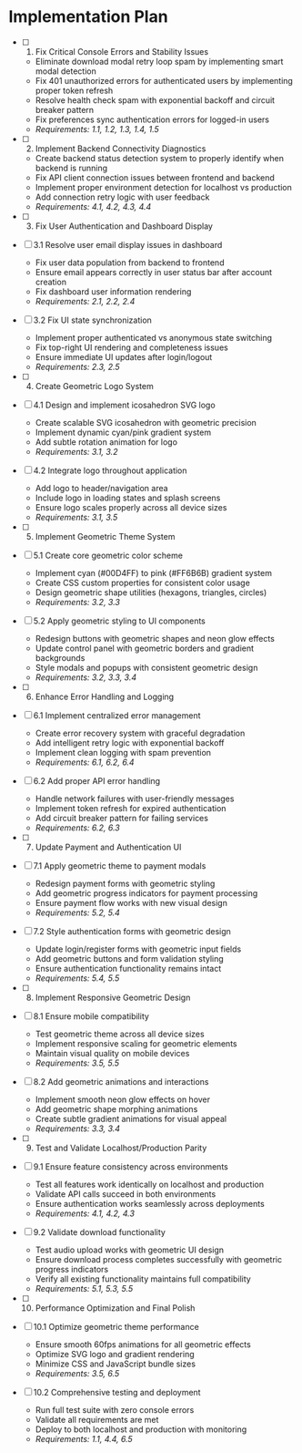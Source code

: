 # Implementation Plan

- [ ] 1. Fix Critical Console Errors and Stability Issues
  - Eliminate download modal retry loop spam by implementing smart modal detection
  - Fix 401 unauthorized errors for authenticated users by implementing proper token refresh
  - Resolve health check spam with exponential backoff and circuit breaker pattern
  - Fix preferences sync authentication errors for logged-in users
  - _Requirements: 1.1, 1.2, 1.3, 1.4, 1.5_

- [ ] 2. Implement Backend Connectivity Diagnostics
  - Create backend status detection system to properly identify when backend is running
  - Fix API client connection issues between frontend and backend
  - Implement proper environment detection for localhost vs production
  - Add connection retry logic with user feedback
  - _Requirements: 4.1, 4.2, 4.3, 4.4_

- [ ] 3. Fix User Authentication and Dashboard Display
- [ ] 3.1 Resolve user email display issues in dashboard
  - Fix user data population from backend to frontend
  - Ensure email appears correctly in user status bar after account creation
  - Fix dashboard user information rendering
  - _Requirements: 2.1, 2.2, 2.4_

- [ ] 3.2 Fix UI state synchronization
  - Implement proper authenticated vs anonymous state switching
  - Fix top-right UI rendering and completeness issues
  - Ensure immediate UI updates after login/logout
  - _Requirements: 2.3, 2.5_

- [ ] 4. Create Geometric Logo System
- [ ] 4.1 Design and implement icosahedron SVG logo
  - Create scalable SVG icosahedron with geometric precision
  - Implement dynamic cyan/pink gradient system
  - Add subtle rotation animation for logo
  - _Requirements: 3.1, 3.2_

- [ ] 4.2 Integrate logo throughout application
  - Add logo to header/navigation area
  - Include logo in loading states and splash screens
  - Ensure logo scales properly across all device sizes
  - _Requirements: 3.1, 3.5_

- [ ] 5. Implement Geometric Theme System
- [ ] 5.1 Create core geometric color scheme
  - Implement cyan (#00D4FF) to pink (#FF6B6B) gradient system
  - Create CSS custom properties for consistent color usage
  - Design geometric shape utilities (hexagons, triangles, circles)
  - _Requirements: 3.2, 3.3_

- [ ] 5.2 Apply geometric styling to UI components
  - Redesign buttons with geometric shapes and neon glow effects
  - Update control panel with geometric borders and gradient backgrounds
  - Style modals and popups with consistent geometric design
  - _Requirements: 3.2, 3.3, 3.4_

- [ ] 6. Enhance Error Handling and Logging
- [ ] 6.1 Implement centralized error management
  - Create error recovery system with graceful degradation
  - Add intelligent retry logic with exponential backoff
  - Implement clean logging with spam prevention
  - _Requirements: 6.1, 6.2, 6.4_

- [ ] 6.2 Add proper API error handling
  - Handle network failures with user-friendly messages
  - Implement token refresh for expired authentication
  - Add circuit breaker pattern for failing services
  - _Requirements: 6.2, 6.3_

- [ ] 7. Update Payment and Authentication UI
- [ ] 7.1 Apply geometric theme to payment modals
  - Redesign payment forms with geometric styling
  - Add geometric progress indicators for payment processing
  - Ensure payment flow works with new visual design
  - _Requirements: 5.2, 5.4_

- [ ] 7.2 Style authentication forms with geometric design
  - Update login/register forms with geometric input fields
  - Add geometric buttons and form validation styling
  - Ensure authentication functionality remains intact
  - _Requirements: 5.4, 5.5_

- [ ] 8. Implement Responsive Geometric Design
- [ ] 8.1 Ensure mobile compatibility
  - Test geometric theme across all device sizes
  - Implement responsive scaling for geometric elements
  - Maintain visual quality on mobile devices
  - _Requirements: 3.5, 5.5_

- [ ] 8.2 Add geometric animations and interactions
  - Implement smooth neon glow effects on hover
  - Add geometric shape morphing animations
  - Create subtle gradient animations for visual appeal
  - _Requirements: 3.3, 3.4_

- [ ] 9. Test and Validate Localhost/Production Parity
- [ ] 9.1 Ensure feature consistency across environments
  - Test all features work identically on localhost and production
  - Validate API calls succeed in both environments
  - Ensure authentication works seamlessly across deployments
  - _Requirements: 4.1, 4.2, 4.3_

- [ ] 9.2 Validate download functionality
  - Test audio upload works with geometric UI design
  - Ensure download process completes successfully with geometric progress indicators
  - Verify all existing functionality maintains full compatibility
  - _Requirements: 5.1, 5.3, 5.5_

- [ ] 10. Performance Optimization and Final Polish
- [ ] 10.1 Optimize geometric theme performance
  - Ensure smooth 60fps animations for all geometric effects
  - Optimize SVG logo and gradient rendering
  - Minimize CSS and JavaScript bundle sizes
  - _Requirements: 3.5, 6.5_

- [ ] 10.2 Comprehensive testing and deployment
  - Run full test suite with zero console errors
  - Validate all requirements are met
  - Deploy to both localhost and production with monitoring
  - _Requirements: 1.1, 4.4, 6.5_